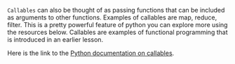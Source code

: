 ```Callables``` can also be thought of as passing functions that can be included as arguments to other functions. Examples of callables are map, reduce, filter. This is a pretty powerful feature of python you can explore more using the resources below. Callables are examples of functional programming that is introduced in an earlier lesson.

Here is the link to the [Python documentation on callables](https://docs.python.org/3.4/library/functools.html).